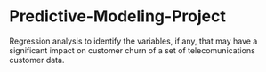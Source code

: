 # Predictive-Modeling-Project
Regression analysis to identify the variables, if any, that may have a significant impact on customer churn of a set of telecomunications customer data.
